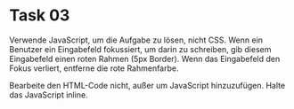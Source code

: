 # Task 03

Verwende JavaScript, um die Aufgabe zu lösen, nicht CSS. Wenn ein Benutzer ein Eingabefeld fokussiert, um darin zu schreiben, gib diesem Eingabefeld einen roten Rahmen (5px Border). Wenn das Eingabefeld den Fokus verliert, entferne die rote Rahmenfarbe.

Bearbeite den HTML-Code nicht, außer um JavaScript hinzuzufügen.
Halte das JavaScript inline.